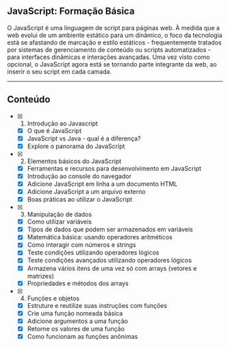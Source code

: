## JavaScript: Formação Básica

O JavaScript é uma linguagem de script para páginas web. À medida que a web evolui de um ambiente estático para um dinâmico, o foco da tecnologia está se afastando de marcação e estilo estáticos - frequentemente tratados por sistemas de gerenciamento de conteúdo ou scripts automatizados - para interfaces dinâmicas e interações avançadas. Uma vez visto como opcional, o JavaScript agora está se tornando parte integrante da web, ao inserir o seu script em cada camada.

---

## Conteúdo

- [x] 1. Introdução ao Javascript
    - [x] O que é JavaScript
    - [x] JavaScript vs Java - qual é a diferença?
    - [x] Explore o panorama do JavaScript

- [x] 2. Elementos básicos do JavaScript
    - [x] Ferramentas e recursos para desenvolvimento em JavaScript
    - [x] Introdução ao console do navegador
    - [x] Adicione JavaScript em linha a um documento HTML
    - [X] Adicione JavaScript a um arquivo externo
    - [x] Boas práticas ao utilizar o JavaScript

- [x] 3. Manipulação de dados
    - [x] Como utilizar variáveis
    - [x] Tipos de dados que podem ser armazenados em variáveis
    - [x] Matemática básica: usando operadores aritméticos
    - [x] Como interagir com números e strings
    - [x] Teste condições utilizando operadores lógicos
    - [x] Teste condições avançados utilizando operadores lógicos
    - [x] Armazena vários itens de uma vez só com arrays (vetores e matrizes)
    - [x] Propriedades e métodos dos arrays

- [x] 4. Funções e objetos
    - [x] Estruture e reutilize suas instruções com funções
    - [x] Crie uma função nomeada básica 
    - [x] Adicione argumentos a uma função
    - [x] Retorne os valores de uma função
    - [x] Como funcionam as funções anônimas
